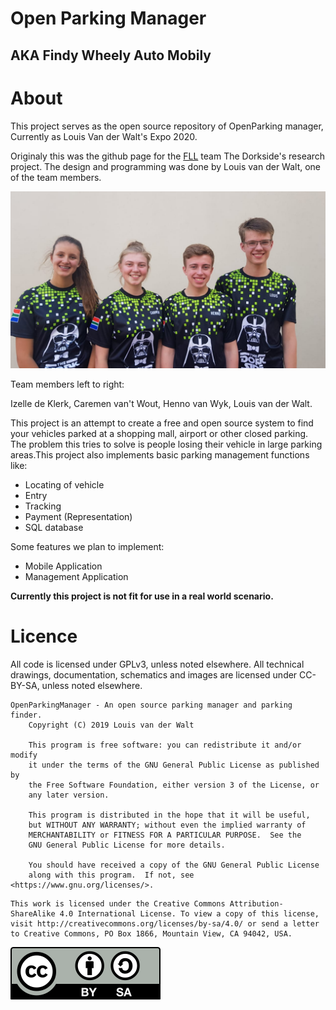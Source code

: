 # Open Parking Manager
## AKA Findy Wheely Auto Mobily
# About

This project serves as the open source repository of OpenParking manager, Currently as Louis Van der Walt's Expo 2020.

Originaly this was the github page for the [FLL](http://www.firstlegoleague.org/) team The Dorkside's research project. The design and programming was done by Louis van der Walt, one of the team members.

![](images/group_photo.jpg)

Team members left to right:

Izelle de Klerk, Caremen van't Wout, Henno van Wyk, Louis van der Walt.

This project is an attempt to create a free and open source system to find your vehicles parked at a shopping mall, airport or other closed parking. The problem this tries to solve is people losing their vehicle in large parking areas.This project also implements basic parking management functions like:
- Locating of vehicle
- Entry
- Tracking
- Payment (Representation)
- SQL database

Some features we plan to implement:
- Mobile Application
- Management Application

**Currently this project is not fit for use in a real world scenario.**

# Licence

All code is licensed under GPLv3, unless noted elsewhere. All technical drawings, documentation, schematics and images are licensed under CC-BY-SA, unless noted elsewhere.

```
OpenParkingManager - An open source parking manager and parking finder.
    Copyright (C) 2019 Louis van der Walt

    This program is free software: you can redistribute it and/or modify
    it under the terms of the GNU General Public License as published by
    the Free Software Foundation, either version 3 of the License, or 
    any later version.

    This program is distributed in the hope that it will be useful,
    but WITHOUT ANY WARRANTY; without even the implied warranty of
    MERCHANTABILITY or FITNESS FOR A PARTICULAR PURPOSE.  See the
    GNU General Public License for more details.

    You should have received a copy of the GNU General Public License
    along with this program.  If not, see <https://www.gnu.org/licenses/>.
```
```
This work is licensed under the Creative Commons Attribution-ShareAlike 4.0 International License. To view a copy of this license, visit http://creativecommons.org/licenses/by-sa/4.0/ or send a letter to Creative Commons, PO Box 1866, Mountain View, CA 94042, USA.
```

![](images/by-sa.svg)
